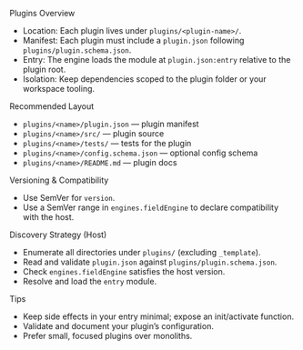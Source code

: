 Plugins Overview

- Location: Each plugin lives under `plugins/<plugin-name>/`.
- Manifest: Each plugin must include a `plugin.json` following `plugins/plugin.schema.json`.
- Entry: The engine loads the module at `plugin.json:entry` relative to the plugin root.
- Isolation: Keep dependencies scoped to the plugin folder or your workspace tooling.

Recommended Layout
- `plugins/<name>/plugin.json` — plugin manifest
- `plugins/<name>/src/` — plugin source
- `plugins/<name>/tests/` — tests for the plugin
- `plugins/<name>/config.schema.json` — optional config schema
- `plugins/<name>/README.md` — plugin docs

Versioning & Compatibility
- Use SemVer for `version`.
- Use a SemVer range in `engines.fieldEngine` to declare compatibility with the host.

Discovery Strategy (Host)
- Enumerate all directories under `plugins/` (excluding `_template`).
- Read and validate `plugin.json` against `plugins/plugin.schema.json`.
- Check `engines.fieldEngine` satisfies the host version.
- Resolve and load the `entry` module.

Tips
- Keep side effects in your entry minimal; expose an init/activate function.
- Validate and document your plugin’s configuration.
- Prefer small, focused plugins over monoliths.

